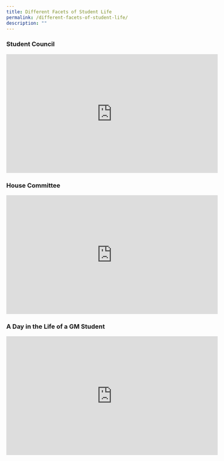 ```yaml
---
title: Different Facets of Student Life
permalink: /different-facets-of-student-life/
description: ""
---
```



### Student Council

<iframe width="560" height="315" src="https://www.youtube.com/embed/hUPWeluAbs0" title="YouTube video player" frameborder="0" allow="accelerometer; autoplay; clipboard-write; encrypted-media; gyroscope; picture-in-picture" allowfullscreen></iframe>



### House Committee

<iframe width="560" height="315" src="https://www.youtube.com/embed/2vjFI2_UQ6Y" title="YouTube video player" frameborder="0" allow="accelerometer; autoplay; clipboard-write; encrypted-media; gyroscope; picture-in-picture" allowfullscreen></iframe>


### A Day in the Life of a GM Student

<iframe width="560" height="315" src="https://www.youtube.com/embed/ZrjZlLUUdPk" title="YouTube video player" frameborder="0" allow="accelerometer; autoplay; clipboard-write; encrypted-media; gyroscope; picture-in-picture" allowfullscreen></iframe>